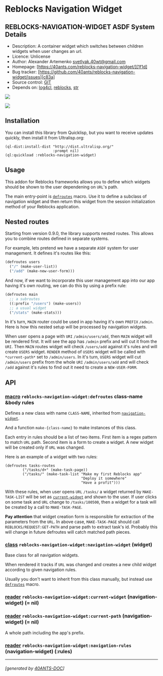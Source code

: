 <a id="x-28REBLOCKS-NAVIGATION-WIDGET-DOCS-2FINDEX-3A-40README-2040ANTS-DOC-2FLOCATIVES-3ASECTION-29"></a>

# Reblocks Navigation Widget

<a id="reblocks-navigation-widget-asdf-system-details"></a>

## REBLOCKS-NAVIGATION-WIDGET ASDF System Details

* Description: A container widget which switches between children widgets when user changes an url.
* Licence: Unlicense
* Author: Alexander Artemenko <svetlyak.40wt@gmail.com>
* Homepage: [https://40ants.com/reblocks-navigation-widget/][1f1d]
* Bug tracker: [https://github.com/40ants/reblocks-navigation-widget/issues][c83a]
* Source control: [GIT][a78a]
* Depends on: [log4cl][7f8b], [reblocks][184b], [str][ef7f]

[![](https://github-actions.40ants.com/40ants/reblocks-navigation-widget/matrix.svg?only=ci.run-tests)][7c86]

![](http://quickdocs.org/badge/reblocks-navigation-widget.svg)

<a id="x-28REBLOCKS-NAVIGATION-WIDGET-DOCS-2FINDEX-3A-3A-40INSTALLATION-2040ANTS-DOC-2FLOCATIVES-3ASECTION-29"></a>

## Installation

You can install this library from Quicklisp, but you want to receive updates quickly, then install it from Ultralisp.org:

```
(ql-dist:install-dist "http://dist.ultralisp.org/"
                      :prompt nil)
(ql:quickload :reblocks-navigation-widget)
```
<a id="x-28REBLOCKS-NAVIGATION-WIDGET-DOCS-2FINDEX-3A-3A-40USAGE-2040ANTS-DOC-2FLOCATIVES-3ASECTION-29"></a>

## Usage

This addon for Reblocks frameworks allows you to define which widgets should be
shown to the user dependening on `URL`'s path.

The main entry-point is [`defroutes`][5f0d] macro. Use it to define a subclass of
navigation widget and then return this widget from the session initialization
method of your Reblocks application.

<a id="x-28REBLOCKS-NAVIGATION-WIDGET-DOCS-2FINDEX-3A-3A-40NESTED-2040ANTS-DOC-2FLOCATIVES-3ASECTION-29"></a>

## Nested routes

Starting from version 0.9.0, the library supports nested routes.
This allows you to combine routes defined in separate systems.

For example, lets pretend we have a separate `ASDF` system for user management.
It defines it's routes like this:

```lisp
(defroutes users
  ("/" (make-user-list))
  ("/add" (make-new-user-form)))
```
And now, if we want to incorporate this user management app into our app having
it's own routing, we can do this by using a prefix rule:

```lisp
(defroutes main
  ;; a subroutes
  ((:prefix "/users") (make-users))
  ;; a usual widget
  ("/stats" (make-stats)))
```
In it's turn, `MAIN` router could be used in app having it's own `PREFIX` `/admin`. Here is how
this nested setup will be processed by navigation widgets.

When user opens a page with `URI` `/admin/users/add`, then `MAIN` widget will be rendered
first. It will see the app has `/admin` prefix and will cut it from the `URI`. Then `MAIN` routes
widget will check `/users/add` against it's rules and will create `USERS` widget. `RENDER` method
of `USERS` widget will be called with `*current-path*` set to `/admin/users`. In it's turn,
`USERS` widget will cut `/admin/users` prefix from the whole `URI` `/admin/users/add` and will check
`/add` against it's rules to find out it need to create a `NEW-USER-FORM`.

<a id="x-28REBLOCKS-NAVIGATION-WIDGET-DOCS-2FINDEX-3A-3A-40API-2040ANTS-DOC-2FLOCATIVES-3ASECTION-29"></a>

## API

<a id="x-28REBLOCKS-NAVIGATION-WIDGET-3ADEFROUTES-20-2840ANTS-DOC-2FLOCATIVES-3AMACRO-29-29"></a>

### [macro](e167) `reblocks-navigation-widget:defroutes` class-name &body rules

Defines a new class with name `CLASS-NAME`, inherited from [`navigation-widget`][9fc2].

And a function `make-{class-name}` to make instances of this class.

Each entry in rules should be a list of two items. First item is a regex pattern to match `URL` path.
Second item is a form to create a widget. A new widget will be created only if `URL`
was changed.

Here is an example of a widget with two rules:

```
(defroutes tasks-routes
        ("/tasks/d+" (make-task-page))
        ("/tasks/" (make-task-list "Make my first Reblocks app"
                                   "Deploy it somewhere"
                                   "Have a profit")))
```
With these rules, when user opens `URL` `/tasks/` a widget returned by `MAKE-TASK-LIST`
will be set as [`current-widget`][2e97] and shown to the user. If user clicks on some task
and `URL` change to `/tasks/100500`, then a widget for a task will be created by a call
to `MAKE-TASK-PAGE`.

**Pay attention** that widget creation form is responsible for extraction of the parameters
from the `URL`. In above case, `MAKE-TASK-PAGE` should call `REBLOCKS/REQUEST:GET-PATH` and
parse path to extract task's id. Probably this will change in future defroutes will catch
matched path pieces.

<a id="x-28REBLOCKS-NAVIGATION-WIDGET-3ANAVIGATION-WIDGET-20CLASS-29"></a>

### [class](5c3f) `reblocks-navigation-widget:navigation-widget` (widget)

Base class for all navigation widgets.

When rendered it tracks if `URL` was changed and
creates a new child widget according to given navigation rules.

Usually you don't want to inherit from this class manually,
but instead use [`defroutes`][5f0d] macro.

<a id="x-28REBLOCKS-NAVIGATION-WIDGET-3ACURRENT-WIDGET-20-2840ANTS-DOC-2FLOCATIVES-3AREADER-20REBLOCKS-NAVIGATION-WIDGET-3ANAVIGATION-WIDGET-29-29"></a>

### [reader](8020) `reblocks-navigation-widget:current-widget` (navigation-widget) (= nil)

<a id="x-28REBLOCKS-NAVIGATION-WIDGET-3ACURRENT-PATH-20-2840ANTS-DOC-2FLOCATIVES-3AREADER-20REBLOCKS-NAVIGATION-WIDGET-3ANAVIGATION-WIDGET-29-29"></a>

### [reader](d1d7) `reblocks-navigation-widget:current-path` (navigation-widget) (= nil)

A whole path including the app's prefix.

<a id="x-28REBLOCKS-NAVIGATION-WIDGET-3ANAVIGATION-RULES-20-2840ANTS-DOC-2FLOCATIVES-3AREADER-20REBLOCKS-NAVIGATION-WIDGET-3ANAVIGATION-WIDGET-29-29"></a>

### [reader](909b) `reblocks-navigation-widget:navigation-rules` (navigation-widget) (:rules)


[1f1d]: https://40ants.com/reblocks-navigation-widget/
[2e97]: https://40ants.com/reblocks-navigation-widget/#x-28REBLOCKS-NAVIGATION-WIDGET-3ACURRENT-WIDGET-20-2840ANTS-DOC-2FLOCATIVES-3AREADER-20REBLOCKS-NAVIGATION-WIDGET-3ANAVIGATION-WIDGET-29-29
[5f0d]: https://40ants.com/reblocks-navigation-widget/#x-28REBLOCKS-NAVIGATION-WIDGET-3ADEFROUTES-20-2840ANTS-DOC-2FLOCATIVES-3AMACRO-29-29
[9fc2]: https://40ants.com/reblocks-navigation-widget/#x-28REBLOCKS-NAVIGATION-WIDGET-3ANAVIGATION-WIDGET-20CLASS-29
[a78a]: https://github.com/40ants/reblocks-navigation-widget
[7c86]: https://github.com/40ants/reblocks-navigation-widget/actions
[e167]: https://github.com/40ants/reblocks-navigation-widget/blob/b6c49829fe2100ca90b7d70c29216c745c815353/src/core.lisp#L106
[5c3f]: https://github.com/40ants/reblocks-navigation-widget/blob/b6c49829fe2100ca90b7d70c29216c745c815353/src/core.lisp#L22
[8020]: https://github.com/40ants/reblocks-navigation-widget/blob/b6c49829fe2100ca90b7d70c29216c745c815353/src/core.lisp#L23
[d1d7]: https://github.com/40ants/reblocks-navigation-widget/blob/b6c49829fe2100ca90b7d70c29216c745c815353/src/core.lisp#L25
[909b]: https://github.com/40ants/reblocks-navigation-widget/blob/b6c49829fe2100ca90b7d70c29216c745c815353/src/core.lisp#L31
[c83a]: https://github.com/40ants/reblocks-navigation-widget/issues
[7f8b]: https://quickdocs.org/log4cl
[184b]: https://quickdocs.org/reblocks
[ef7f]: https://quickdocs.org/str

* * *
###### [generated by [40ANTS-DOC](https://40ants.com/doc/)]
